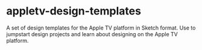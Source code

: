 # appletv-design-templates
A set of design templates for the Apple TV platform in Sketch format. Use to jumpstart design projects and learn about designing on the Apple TV platform. 


